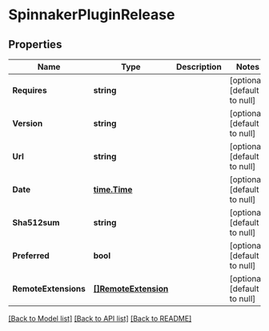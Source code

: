 # SpinnakerPluginRelease

## Properties
Name | Type | Description | Notes
------------ | ------------- | ------------- | -------------
**Requires** | **string** |  | [optional] [default to null]
**Version** | **string** |  | [optional] [default to null]
**Url** | **string** |  | [optional] [default to null]
**Date** | [**time.Time**](time.Time.md) |  | [optional] [default to null]
**Sha512sum** | **string** |  | [optional] [default to null]
**Preferred** | **bool** |  | [optional] [default to null]
**RemoteExtensions** | [**[]RemoteExtension**](RemoteExtension.md) |  | [optional] [default to null]

[[Back to Model list]](../README.md#documentation-for-models) [[Back to API list]](../README.md#documentation-for-api-endpoints) [[Back to README]](../README.md)


